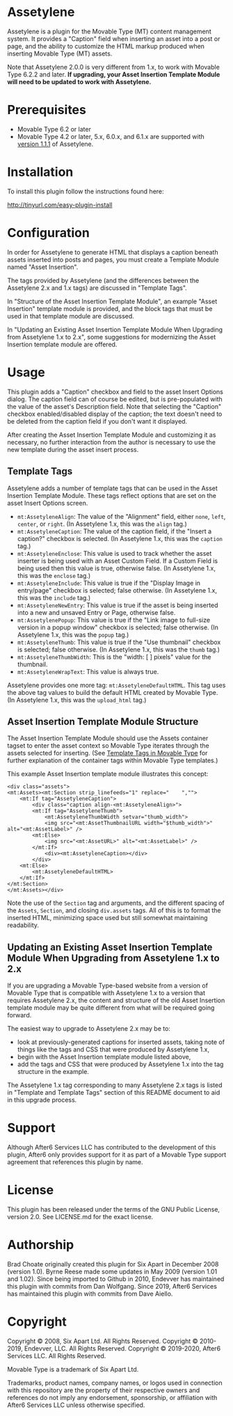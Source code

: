 # Assetylene

Assetylene is a plugin for the Movable Type (MT) content management system. It provides a "Caption" field when inserting an asset into a post or page, and the ability to customize the HTML markup produced when inserting Movable Type (MT) assets.

Note that Assetylene 2.0.0 is very different from 1.x, to work with Movable Type 6.2.2 and later. **If upgrading, your Asset Insertion Template Module will need
to be updated to work with Assetylene.**


# Prerequisites

* Movable Type 6.2 or later
* Movable Type 4.2 or later, 5.x, 6.0.x, and 6.1.x are supported with
  [version 1.1.1](https://github.com/endevver/mt-plugin-assetylene/releases) of
  Assetylene.

# Installation

To install this plugin follow the instructions found here:

http://tinyurl.com/easy-plugin-install

# Configuration

In order for Assetylene to generate HTML that displays a caption beneath assets inserted into posts and pages, you must create a Template Module named "Asset Insertion".

The tags provided by Assetylene (and the differences between the Assetylene 2.x and 1.x tags) are discussed in "Template Tags".

In "Structure of the Asset Insertion Template Module", an example "Asset Insertion" template module is provided, and the block tags that must be used in that template module are discussed.

In "Updating an Existing Asset Insertion Template Module When Upgrading from Assetylene 1.x to 2.x", some suggestions for modernizing the Asset Insertion template module are offered.

# Usage

This plugin adds a "Caption" checkbox and field to the asset Insert Options
dialog. The caption field can of course be edited, but is pre-populated with the
value of the asset's Description field. Note that selecting the "Caption"
checkbox enabled/disabled display of the caption; the text doesn't need to be
deleted from the caption field if you don't want it displayed.

After creating the Asset Insertion Template Module and customizing it as
necessary, no further interaction from the author is necessary to use the new
template during the asset insert process.

## Template Tags

Assetylene adds a number of template tags that can be used in the Asset
Insertion Template Module. These tags reflect options that are set on the asset
Insert Options screen.

* `mt:AssetyleneAlign`: The value of the "Alignment" field, either `none`,
  `left`, `center`, or `right`. (In Assetylene 1.x, this was the `align` tag.)
* `mt:AssetyleneCaption`: The value of the caption field, if the "Insert a
  caption?" checkbox is selected. (In Assetylene 1.x, this was the `caption` tag.)
* `mt:AssetyleneEnclose`: This value is used to track whether the asset inserter
  is being used with an Asset Custom Field. If a Custom Field is being used then
  this value is true, otherwise false. (In Assetylene 1.x, this was the `enclose` tag.)
* `mt:AssetyleneInclude`: This value is true if the "Display Image in
  entry/page" checkbox is selected; false otherwise. (In Assetylene 1.x, this was the `include` tag.)
* `mt:AssetyleneNewEntry`: This value is true if the asset is being inserted
  into a new and unsaved Entry or Page, otherwise false.
* `mt:AssetylenePopup`: This value is true if the "Link image to full-size
  version in a popup window" checkbox is selected; false otherwise. (In Assetylene 1.x, this was the `popup` tag.)
* `mt:AssetyleneThumb`: This value is true if the "Use thumbnail" checkbox is
  selected; false otherwise. (In Assetylene 1.x, this was the `thumb` tag.)
* `mt:AssetyleneThumbWidth`: This is the "width: [ ] pixels" value for the
  thumbnail.
* `mt:AssetyleneWrapText`: This value is always true.

Assetylene provides one more tag: `mt:AssetyleneDefaultHTML`. This tag uses the
above tag values to build the default HTML created by Movable Type. (In Assetylene 1.x, this was the `upload_html` tag.)

## Asset Insertion Template Module Structure

The Asset Insertion Template Module should use the Assets container tagset to enter the asset context so Movable Type iterates through the assets selected for inserting. (See [Template Tags in Movable Type](https://movabletype.org/documentation/designer/template-tags.html) for further explanation of the container tags within Movable Type templates.)

This example Asset Insertion template module illustrates this concept:

    <div class="assets">
    <mt:Assets><mt:Section strip_linefeeds="1" replace="    ","">
        <mt:If tag="AssetyleneCaption">
            <div class="caption align-<mt:AssetyleneAlign>">
            <mt:If tag="AssetyleneThumb">
                <mt:AssetyleneThumbWidth setvar="thumb_width">
                <img src="<mt:AssetThumbnailURL width="$thumb_width">" alt="<mt:AssetLabel>" />
            <mt:Else>
                <img src="<mt:AssetURL>" alt="<mt:AssetLabel>" />
            </mt:If>
                <div><mt:AssetyleneCaption></div>
            </div>
        <mt:Else>
            <mt:AssetyleneDefaultHTML>
        </mt:If>
    </mt:Section>
    </mt:Assets></div>

Note the use of the `Section` tag and arguments, and the different spacing of
the `Assets`, `Section`, and closing `div.assets` tags. All of this is to
format the inserted HTML, minimizing space used but still somewhat maintaining
readability.

## Updating an Existing Asset Insertion Template Module When Upgrading from Assetylene 1.x to 2.x

If you are upgrading a Movable Type-based website from a version of Movable Type that is compatible with Assetylene 1.x to a version that requires Assetylene 2.x, the content and structure of the old Asset Insertion template module may be quite different from what will be required going forward.

The easiest way to upgrade to Assetylene 2.x may be to:
* look at previously-generated captions for inserted assets, taking note of things like the tags and CSS that were produced by Assetylene 1.x,
* begin with the Asset Insertion template module listed above,
* add the tags and CSS that were produced by Assetylene 1.x into the tag structure in the example.

The Assetylene 1.x tag corresponding to many Assetylene 2.x tags is listed in "Template and Template Tags" section of this README document to aid in this upgrade process.

# Support

Although After6 Services LLC has contributed to the development of this plugin, After6 only provides support for it as part of a Movable Type support agreement that references this plugin by name.

# License

This plugin has been released under the terms of the GNU Public License, version 2.0. See LICENSE.md for the exact license.

# Authorship

Brad Choate originally created this plugin for Six Apart in December 2008 (version 1.0). Byrne Reese made some updates in May 2009 (version 1.01 and 1.02). Since being imported to Github in 2010, Endevver has maintained this plugin with commits from Dan Wolfgang. Since 2019, After6 Services has maintained this plugin with commits from Dave Aiello.

# Copyright

Copyright &copy; 2008, Six Apart Ltd. All Rights Reserved.
Copyright &copy; 2010-2019, Endevver, LLC. All Rights Reserved.
Copryright &copy; 2019-2020, After6 Services LLC. All Rights Reserved.

Movable Type is a trademark of Six Apart Ltd.

Trademarks, product names, company names, or logos used in connection with this repository are the property of their respective owners and references do not imply any endorsement, sponsorship, or affiliation with After6 Services LLC unless otherwise specified.